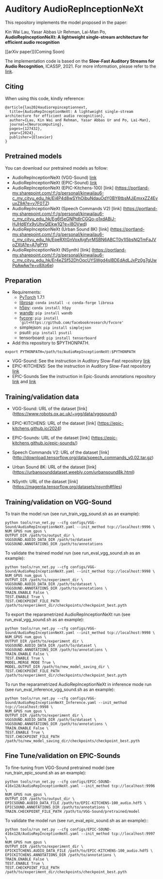 # Auditory AudioRepInceptionNeXt

This repository implements the model proposed in the paper:

Kin Wai Lau, Yasar Abbas Ur Rehman, Lai-Man Po, **AudioRepInceptionNeXt: A lightweight single-stream architecture for efficient audio recognition**

[[arXiv paper]](Coming Soon)

The implementation code is based on the **Slow-Fast Auditory Streams for Audio Recognition**, ICASSP, 2021. For more information, please refer to the [link](https://github.com/ekazakos/auditory-slow-fast).


## Citing

When using this code, kindly reference:

```
@article{lau2024audiorepinceptionnext,
  title={AudioRepInceptionNeXt: A lightweight single-stream architecture for efficient audio recognition},
  author={Lau, Kin Wai and Rehman, Yasar Abbas Ur and Po, Lai-Man},
  journal={Neurocomputing},
  pages={127432},
  year={2024},
  publisher={Elsevier}
}
```

## Pretrained models

You can download our pretrained models as follow:
- AudioRepInceptionNeXt (VGG-Sound) [link](https://portland-my.sharepoint.com/:f:/g/personal/kinwailau6-c_my_cityu_edu_hk/EiYfDsGXvLRNsGJEJ8EuNIIBm3BaWXQsmFAmRP7ZEucbuw?e=YUbTEM)
- AudioRepInceptionNeXt (EPIC-Sound) [link](https://portland-my.sharepoint.com/:f:/g/personal/kinwailau6-c_my_cityu_edu_hk/Evws-ER1bFRHnrfADk0awVgBBKskaFgokCAK52cuzJNbwQ?e=Pvufdm)
- AudioRepInceptionNeXt (EPIC-Kitchens-100) [link] (https://portland-my.sharepoint.com/:f:/g/personal/kinwailau6-c_my_cityu_edu_hk/El4P4d8wSYhOibuNdauOdY0BY6tbsMJjEmxxZZ4EvuxZ9A?e=v7F0TZ)
- AudioRepInceptionNeXt (Speech Commands V2) [link] (https://portland-my.sharepoint.com/:f:/g/personal/kinwailau6-c_my_cityu_edu_hk/Eg6t5eGNPtdIrCGQo-o1xdABiJ-HJHd6Yx9yUhvQIEkw1Q?e=I8OVwd)
- AudioRepInceptionNeXt (Urban Sound 8K) [link] (https://portland-my.sharepoint.com/:f:/g/personal/kinwailau6-c_my_cityu_edu_hk/EpeRXtGnVoxAigfyrMSBN6ABCT0y1l5bsNQTmFaJVoZXtA?e=A7gPYt)
- AudioRepInceptionNeXt (NSynth) [link] (https://portland-my.sharepoint.com/:f:/g/personal/kinwailau6-c_my_cityu_edu_hk/Er4eZSf52DhOqcUYSWgd4sIBDEdAdLJxPz0g7gUwPpAwAw?e=v8Xo6e)



## Preparation

* Requirements:
  * [PyTorch](https://pytorch.org) 1.7.1
  * [librosa](https://librosa.org): `conda install -c conda-forge librosa`
  * [h5py](https://www.h5py.org): `conda install h5py`
  * [wandb](https://wandb.ai/site): `pip install wandb`
  * [fvcore](https://github.com/facebookresearch/fvcore/): `pip install 'git+https://github.com/facebookresearch/fvcore'`
  * simplejson: `pip install simplejson`
  * psutil: `pip install psutil`
  * tensorboard: `pip install tensorboard` 
* Add this repository to $PYTHONPATH.
```
export PYTHONPATH=/path/to/AudioRepInceptionNeXt:$PYTHONPATH
```
* VGG-Sound:
  See the instruction in Auditory Slow-Fast repository [link](https://github.com/ekazakos/auditory-slow-fast)
* EPIC-KITCHENS:
  See the instruction in Auditory Slow-Fast repository [link](https://github.com/ekazakos/auditory-slow-fast)
* EPIC-Sounds
  See the instruction in Epic-Sounds annotations repository [link](https://github.com/epic-kitchens/epic-sounds-annotations) and [link](https://github.com/epic-kitchens/epic-sounds-annotations/tree/main/src)

## Training/validation data
* VGG-Sound:
  URL of the dataset [link] (https://www.robots.ox.ac.uk/~vgg/data/vggsound/)

* EPIC-KITCHENS:
  URL of the dataset [link] (https://epic-kitchens.github.io/2024)

* EPIC-Sounds:
  URL of the dataset [link] (https://epic-kitchens.github.io/epic-sounds/)

* Speech Commands V2:
  URL of the dataset [link] (http://download.tensorflow.org/data/speech_commands_v0.02.tar.gz)

* Urban Sound 8K:
  URL of the dataset [link] (https://urbansounddataset.weebly.com/urbansound8k.html)

* NSynth:
  URL of the dataset [link] (https://magenta.tensorflow.org/datasets/nsynth#files)


## Training/validation on VGG-Sound
To train the model run (see run_train_vgg_sound.sh as an example):
```
python tools/run_net.py --cfg configs/VGG-Sound/AudioRepInceptionNeXt.yaml --init_method tcp://localhost:9996 \
NUM_GPUS num_gpus \
OUTPUT_DIR /path/to/output_dir \
VGGSOUND.AUDIO_DATA_DIR /path/to/dataset 
VGGSOUND.ANNOTATIONS_DIR /path/to/annotations 
```

To validate the trained model run (see run_eval_vgg_sound.sh as an example):
```
python tools/run_net.py --cfg configs/VGG-Sound/AudioRepInceptionNeXt.yaml --init_method tcp://localhost:9998 \
NUM_GPUS num_gpus \
OUTPUT_DIR /path/to/experiment_dir \
VGGSOUND.AUDIO_DATA_DIR /path/to/dataset \
VGGSOUND.ANNOTATIONS_DIR /path/to/annotations \
TRAIN.ENABLE False \
TEST.ENABLE True \
TEST.CHECKPOINT_FILE_PATH /path/to/experiment_dir/checkpoints/checkpoint_best.pyth
```

To export the reparametrized AudioRepInceptionNeXt run (see run_eval_vgg_sound.sh as an example):
```
python tools/run_net.py --cfg configs/VGG-Sound/AudioRepInceptionNeXt.yaml --init_method tcp://localhost:9998 \
NUM_GPUS num_gpus \
OUTPUT_DIR /path/to/experiment_dir \
VGGSOUND.AUDIO_DATA_DIR /path/to/dataset \
VGGSOUND.ANNOTATIONS_DIR /path/to/annotations \
TRAIN.ENABLE False \
TEST.ENABLE True \
MODEL.MERGE_MODE True \
MODEL.OUTPUT_DIR /path/to/new_model_saving_dir \
TEST.CHECKPOINT_FILE_PATH /path/to/experiment_dir/checkpoints/checkpoint_best.pyth
```

To run the reparametrized AudioRepInceptionNeXt in inference mode run (see run_eval_inference_vgg_sound.sh as an example):
```
python tools/run_net.py --cfg configs/VGG-Sound/AudioRepInceptionNeXt_Inference.yaml --init_method tcp://localhost:9998 \
NUM_GPUS num_gpus \
OUTPUT_DIR /path/to/experiment_dir \
VGGSOUND.AUDIO_DATA_DIR /path/to/dataset \
VGGSOUND.ANNOTATIONS_DIR /path/to/annotations \
TRAIN.ENABLE False \
TEST.ENABLE True \
TEST.CHECKPOINT_FILE_PATH /path/to/new_model_saving_dir/checkpoints/checkpoint_best.pyth
```

## Fine Tune/validation on EPIC-Sounds
To fine-tuning from VGG-Sound pretrained model (see run_train_epic_sound.sh as an example):
```
python tools/run_net.py --cfg configs/EPIC-SOUND-416x128/AudioRepInceptionNeXt.yaml --init_method tcp://localhost:9996 \
NUM_GPUS num_gpus \
OUTPUT_DIR /path/to/output_dir \
EPICSOUND.AUDIO_DATA_FILE /path/to/EPIC-KITCHENS-100_audio.hdf5 \
EPICSOUND.ANNOTATIONS_DIR /path/to/annotations \
TRAIN.CHECKPOINT_FILE_PATH /path/to/VGG-Sound/pretrained/model
```

To validate the model run (see run_eval_epic_sound.sh as an example)::
```
python tools/run_net.py --cfg configs/EPIC-SOUND-416x128/AudioRepInceptionNeXt.yaml --init_method tcp://localhost:9997 \
NUM_GPUS num_gpus \
OUTPUT_DIR /path/to/experiment_dir \
EPICKITCHENS.AUDIO_DATA_FILE /path/to/EPIC-KITCHENS-100_audio.hdf5 \
EPICKITCHENS.ANNOTATIONS_DIR /path/to/annotations \
TRAIN.ENABLE False \
TEST.ENABLE True \
TEST.CHECKPOINT_FILE_PATH /path/to/experiment_dir/checkpoints/checkpoint_best.pyth
```



